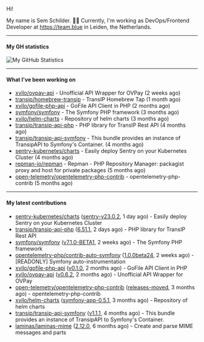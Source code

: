 Hi!

My name is Sem Schilder. 👋🏻 Currently, I'm working as DevOps/Frontend Developer at https://team.blue in Leiden, the Netherlands.

---

#### My GH statistics

![My GitHub Statistics](https://github-readme-stats.vercel.app/api?username=xvilo&show_icons=true&count_private=true&hide_title=true)

---

#### What I've been working on

- [xvilo/ovpay-api](https://github.com/xvilo/ovpay-api) - Unofficial API Wrapper for OVPay (2 weeks ago)
- [transip/homebrew-transip](https://github.com/transip/homebrew-transip) - TransIP Homebrew Tap (1 month ago)
- [xvilo/gofile-php-api](https://github.com/xvilo/gofile-php-api) - GoFile API Client in PHP (2 months ago)
- [symfony/symfony](https://github.com/symfony/symfony) - The Symfony PHP framework (3 months ago)
- [xvilo/helm-charts](https://github.com/xvilo/helm-charts) - Repository of helm charts (3 months ago)
- [transip/transip-api-php](https://github.com/transip/transip-api-php) - PHP library for TransIP Rest API (4 months ago)
- [transip/transip-api-symfony](https://github.com/transip/transip-api-symfony) - This bundle provides an instance of TransipAPI to Symfony&#39;s Container. (4 months ago)
- [sentry-kubernetes/charts](https://github.com/sentry-kubernetes/charts) - Easily deploy Sentry on your Kubernetes Cluster (4 months ago)
- [repman-io/repman](https://github.com/repman-io/repman) - Repman - PHP Repository Manager: packagist proxy and host for private packages  (5 months ago)
- [open-telemetry/opentelemetry-php-contrib](https://github.com/open-telemetry/opentelemetry-php-contrib) - opentelemetry-php-contrib (5 months ago)

---

#### My latest contributions

- [sentry-kubernetes/charts](https://github.com/sentry-kubernetes/charts) ([sentry-v23.0.2](https://github.com/sentry-kubernetes/charts/releases/tag/sentry-v23.0.2), 1 day ago) - Easily deploy Sentry on your Kubernetes Cluster
- [transip/transip-api-php](https://github.com/transip/transip-api-php) ([6.51.1](https://github.com/transip/transip-api-php/releases/tag/6.51.1), 2 days ago) - PHP library for TransIP Rest API
- [symfony/symfony](https://github.com/symfony/symfony) ([v7.1.0-BETA1](https://github.com/symfony/symfony/releases/tag/v7.1.0-BETA1), 2 weeks ago) - The Symfony PHP framework
- [opentelemetry-php/contrib-auto-symfony](https://github.com/opentelemetry-php/contrib-auto-symfony) ([1.0.0beta24](https://github.com/opentelemetry-php/contrib-auto-symfony/releases/tag/1.0.0beta24), 2 weeks ago) - [READONLY] Symfony auto-instrumentation
- [xvilo/gofile-php-api](https://github.com/xvilo/gofile-php-api) ([v0.1.0](https://github.com/xvilo/gofile-php-api/releases/tag/v0.1.0), 2 months ago) - GoFile API Client in PHP
- [xvilo/ovpay-api](https://github.com/xvilo/ovpay-api) ([v0.6.2](https://github.com/xvilo/ovpay-api/releases/tag/v0.6.2), 2 months ago) - Unofficial API Wrapper for OVPay
- [open-telemetry/opentelemetry-php-contrib](https://github.com/open-telemetry/opentelemetry-php-contrib) ([releases-moved](https://github.com/open-telemetry/opentelemetry-php-contrib/releases/tag/releases-moved), 3 months ago) - opentelemetry-php-contrib
- [xvilo/helm-charts](https://github.com/xvilo/helm-charts) ([symfony-app-0.5.1](https://github.com/xvilo/helm-charts/releases/tag/symfony-app-0.5.1), 3 months ago) - Repository of helm charts
- [transip/transip-api-symfony](https://github.com/transip/transip-api-symfony) ([v1.1.1](https://github.com/transip/transip-api-symfony/releases/tag/v1.1.1), 4 months ago) - This bundle provides an instance of TransipAPI to Symfony&#39;s Container.
- [laminas/laminas-mime](https://github.com/laminas/laminas-mime) ([2.12.0](https://github.com/laminas/laminas-mime/releases/tag/2.12.0), 6 months ago) - Create and parse MIME messages and parts
